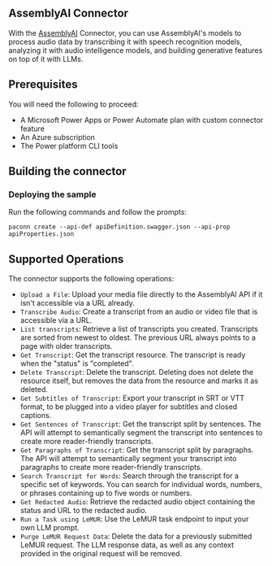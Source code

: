 
## AssemblyAI Connector

With the [AssemblyAI](https://www.assemblyai.com) Connector, you can use AssemblyAI's models to process audio data by transcribing it with speech recognition models, analyzing it with audio intelligence models, and building generative features on top of it with LLMs.

## Prerequisites
You will need the following to proceed:
* A Microsoft Power Apps or Power Automate plan with custom connector feature
* An Azure subscription
* The Power platform CLI tools

## Building the connector

### Deploying the sample
Run the following commands and follow the prompts:

```paconn
paconn create --api-def apiDefinition.swagger.json --api-prop apiProperties.json
```

## Supported Operations
The connector supports the following operations:

* `Upload a File`: Upload your media file directly to the AssemblyAI API if it isn't accessible via a URL already.
* `Transcribe Audio`: Create a transcript from an audio or video file that is accessible via a URL.
* `List transcripts`: Retrieve a list of transcripts you created.
  Transcripts are sorted from newest to oldest.
  The previous URL always points to a page with older transcripts.
* `Get Transcript`: Get the transcript resource. The transcript is ready when the "status" is "completed".
* `Delete Transcript`: Delete the transcript.
  Deleting does not delete the resource itself, but removes the data from the resource and marks it as deleted.
* `Get Subtitles of Transcript`: Export your transcript in SRT or VTT format,
  to be plugged into a video player for subtitles and closed captions.
* `Get Sentences of Transcript`: Get the transcript split by sentences.
  The API will attempt to semantically segment the transcript into sentences to create more reader-friendly transcripts.
* `Get Paragraphs of Transcript`: Get the transcript split by paragraphs.
  The API will attempt to semantically segment your transcript into paragraphs to create more reader-friendly transcripts.
* `Search Transcript for Words`: Search through the transcript for a specific set of keywords.
  You can search for individual words, numbers, or phrases containing up to five words or numbers.
* `Get Redacted Audio`: Retrieve the redacted audio object containing the status and URL to the redacted audio.
* `Run a Task using LeMUR`: Use the LeMUR task endpoint to input your own LLM prompt.
* `Purge LeMUR Request Data`: Delete the data for a previously submitted LeMUR request.
  The LLM response data, as well as any context provided in the original request will be removed.
